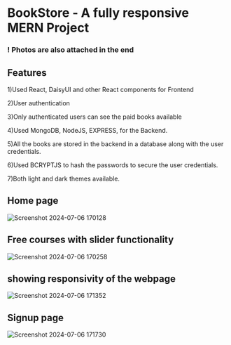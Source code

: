 # BookStore - A fully responsive MERN Project
### ! Photos are also attached in the end
## Features
1)Used React, DaisyUI and other React components for Frontend   

2)User authentication   

3)Only authenticated users can see the paid books available   

4)Used MongoDB, NodeJS, EXPRESS, for the Backend.  

5)All the books are stored in the backend in a database along with the user credentials.   

6)Used BCRYPTJS to hash the passwords to secure the user credentials.   

7)Both light and dark themes available.   



## Home page
![Screenshot 2024-07-06 170128](https://github.com/JayeshBhatnagar/BookStore/assets/98254503/62d186ad-9b96-4245-b708-ed1bc040978e)

## Free courses with slider functionality 
![Screenshot 2024-07-06 170258](https://github.com/JayeshBhatnagar/BookStore/assets/98254503/6dfd8774-23ca-4834-be21-50953db887fe)

## showing responsivity of the webpage
![Screenshot 2024-07-06 171352](https://github.com/JayeshBhatnagar/BookStore/assets/98254503/c18eb231-a470-4663-b0de-499e9225d84a)

## Signup page 
![Screenshot 2024-07-06 171730](https://github.com/JayeshBhatnagar/BookStore/assets/98254503/6839c6ad-218c-48d8-9f20-6e368a1d84fb)
